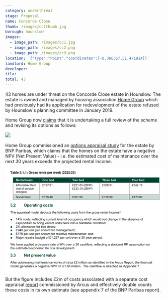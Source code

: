 ```yaml
---
category: underthreat
stage: Proposal
name: Concorde Close
thumb: /images/cc1thumb.jpg
borough: hounslow
images:
  - image_path: /images/cc1.jpg
  - image_path: /images/cc2.png
  - image_path: /images/cc3.png
location: '{"type":"Point","coordinates":[-0.366567,51.471914]}'
landlord: Home Group
developer:
itla:
total: 43
---
```

43 homes are under threat on the Concorde Close estate in Hounslow. The estate is owned and managed by housing association [Home Group](http://homegroup.org.uk) which had previously had its application for redevelopment of the estate refused by Hounslow's planning committee in January 2019.

Home Group now [claims](https://www.homegroup.org.uk/about-us/working-with-us/development-partners/regeneration/concorde-close/) that it is undertaking a full review of the scheme and revising its options as follows:

<img src="/images/ccreview.png" class="img-fluid rounded img-thumbnail">

Home Group commissioned an [options appraisal study](/images/bnpp.pdf) for the estate by BNP Paribas, which claims that the homes on the estate have a negative NPV (Net Present Value) - i.e. the estimated cost of maintenance over the next 30 years exceeds the projected rental income.

<img src="/images/concordenpv.png" class="img-fluid rounded img-thumbnail">

But the figure includes £2m of costs associated with a separate cost appraisal [report](/images/arcus.pdf) commissioned by Arcus and effectively double counts these costs in its own estimate (see appendix 7 of the BNP Paribas report).
